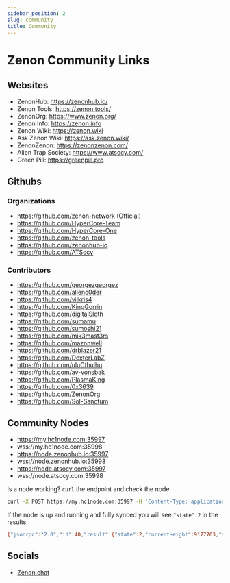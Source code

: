 ```yaml
---
sidebar_position: 2
slug: community
title: Community
---
```


# Zenon Community Links

## Websites

- ZenonHub: https://zenonhub.io/ 
- Zenon Tools: https://zenon.tools/
- ZenonOrg: https://www.zenon.org/
- Zenon Info: https://zenon.info
- Zenon Wiki: https://zenon.wiki
- Ask Zenon Wiki: https://ask.zenon.wiki/
- ZenonZenon: https://zenonzenon.com/
- Alien Trap Society: https://www.atsocy.com/
- Green Pill: https://greenpill.pro

## Githubs

### Organizations
- https://github.com/zenon-network (Official)
- https://github.com/HyperCore-Team
- https://github.com/HyperCore-One
- https://github.com/zenon-tools
- https://github.com/zenonhub-io
- https://github.com/ATSocy

### Contributors
- https://github.com/georgezgeorgez
- https://github.com/alienc0der
- https://github.com/vilkris4
- https://github.com/KingGorrin
- https://github.com/digitalSloth
- https://github.com/sumamu
- https://github.com/sumoshi21
- https://github.com/mik3mast3rs
- https://github.com/maznnwell
- https://github.com/drblazer21
- https://github.com/DexterLabZ
- https://github.com/uluCthulhu
- https://github.com/av-vonsbak
- https://github.com/PlasmaKing
- https://github.com/0x3639
- https://github.com/ZenonOrg
- https://github.com/Sol-Sanctum

## Community Nodes

- https://my.hc1node.com:35997
- wss://my.hc1node.com:35998
- https://node.zenonhub.io:35997
- wss://node.zenonhub.io:35998
- https://node.atsocy.com:35997
- wss://node.atsocy.com:35998

Is a node working?  `curl` the endpoint and check the node.

```bash
curl -X POST https://my.hc1node.com:35997 -H 'Content-Type: application/json' -d '{"jsonrpc": "2.0", "id": 40, "method": "stats.syncInfo", "params": []}'
```

If the node is up and running and fully synced you will see `"state":2` in the results.  

```bash
{"jsonrpc":"2.0","id":40,"result":{"state":2,"currentHeight":9177763,"targetHeight":9177763}}
```

## Socials

- [Zenon.chat](https://www.zenon.chat/)
